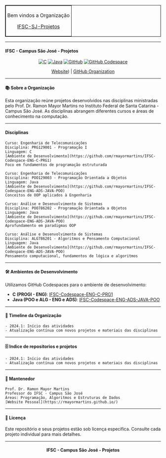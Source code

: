 <table align="center" border="1" cellpadding="5" cellspacing="0" style="border-collapse: collapse; border: 1px solid black;">
  <tr>
    <td style="border: 1px solid black; padding: 5px;">
      <p style="text-align: center;">Bem vindos a Organização</p>
      <p style="text-align: center;"><a href="https://github.com/ifsc-sj-projetos/" target="_blank">IFSC-SJ-Projetos</a></p>
    </td>
  </tr>
</table>

---

#### IFSC - Campus São José - Projetos

<div align="center">

[![C](https://img.shields.io/badge/C-00599C?logo=c&logoColor=white)](#)
[![Java](https://img.shields.io/badge/Java-%23ED8B00.svg?logo=openjdk&logoColor=white)](#)
[![GitHub](https://img.shields.io/badge/GitHub-%23121011.svg?logo=github&logoColor=white)](#)
[![GitHub Codespace](https://img.shields.io/badge/GitHub-Codespace-blue)](#)


[Website](https://www.ifsc.edu.br/en/web/campus-sao-jose)) | [GitHub Organization](https://github.com/ifsc-sj-projetos)

</div>

---

####  📚 Sobre a Organização

Esta organização reúne projetos desenvolvidos nas disciplinas ministradas pelo Prof. Dr. Ramon Mayor Martins no Instituto Federal de Santa Catarina - Campus São José. As disciplinas abrangem diferentes cursos e áreas de conhecimento na computação.

---

####  Disciplinas

```
Curso: Engenharia de Telecomunicações
Disciplina: PRG129001 - Programação I
Linguagem: C
[Ambiente de Desenvolvimento](https://github.com/rmayormartins/IFSC-Codespace-ENG-C-PRG1)
Foco em fundamentos de programação estruturada
```
```
Curso: Engenharia de Telecomunicações
Disciplina: POO129003 - Programação Orientada a Objetos
Linguagem: Java
[Ambiente de Desenvolvimento](https://github.com/rmayormartins/IFSC-Codespace-ENG-ADS-JAVA-POO)
Conceitos de OOP aplicados à Engenharia
```
```
Curso: Análise e Desenvolvimento de Sistemas
Disciplina: POO786202 - Programação Orientada a Objetos
Linguagem: Java
[Ambiente de Desenvolvimento](https://github.com/rmayormartins/IFSC-Codespace-ENG-ADS-JAVA-POO)
Aprofundamento em paradigmas OOP
```
```
Curso: Análise e Desenvolvimento de Sistemas
Disciplina: ALG786201 - Algoritmos e Pensamento Computacional
Linguagem: Java
[Ambiente de Desenvolvimento](https://github.com/rmayormartins/IFSC-Codespace-ENG-ADS-JAVA-POO)
Pensamento computacional, fundamentos de lógica e algoritmos
```
---

#### 🛠️ Ambientes de Desenvolvimento

Utilizamos GitHub Codespaces para o ambiente de desenvolvimento:

- **C (PROGI - ENG)**: [IFSC-Codespace-ENG-C-PRG1](https://github.com/rmayormartins/IFSC-Codespace-ENG-C-PRG1)
- **Java (POO e ALG - ENG e ADS)**: [IFSC-Codespace-ENG-ADS-JAVA-POO](https://github.com/rmayormartins/IFSC-Codespace-ENG-ADS-JAVA-POO)

---

#### 📅 Timeline da Organização
```
- 2024.1: Início das atividades
- Atualização contínua com novos projetos e materiais das disciplinas
```
---

#### 🗄️ Indice de repositorios e projetos
```
- 2024.1: Início das atividades
- Atualização contínua com novos projetos e materiais das disciplinas
```
---

#### 🧰 Mantenedor
```
Prof. Dr. Ramon Mayor Martins
Professor do IFSC - Campus São José
Áreas: Programação, Algoritmos e Estruturas de Dados
[Website Pessoal](https://rmayormartins.github.io/)
```
---

#### 📝 Licença

Este repositório e seus projetos estão sob licença específica. Consulte cada projeto individual para mais detalhes.

---

<div align="center">
  
#### IFSC - Campus São José - Projetos

</div>
